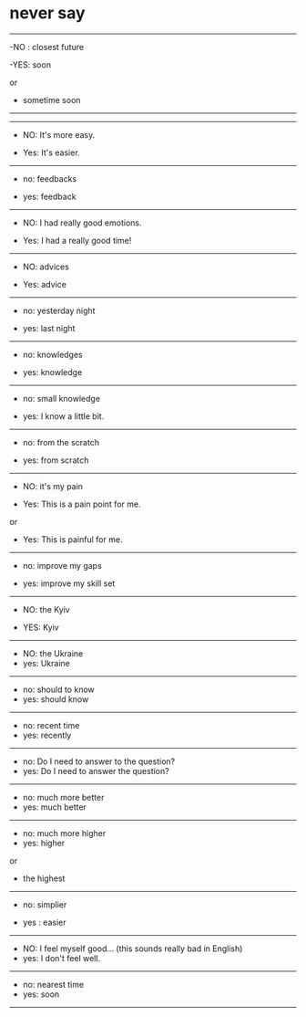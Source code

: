 # never say

---

-NO : closest future

-YES: soon 

or

- sometime soon 

---



---
- NO: It's more easy.

- Yes: It's easier.

---

- no: feedbacks

- yes: feedback

---

- NO: I had really good emotions.

- Yes: I had a really good time!


---


- NO: advices

- Yes: advice

---

- no: yesterday night	

- yes: last night


---

- no: knowledges

- yes: knowledge


---

- no: small knowledge	

- yes: I know a little bit.


---

- no: from the scratch

- yes: from scratch

---

- NO: it's my pain 

- Yes: This is a pain point for me.

or

- Yes: This is painful for me.

---

- no: improve my gaps 

- yes:  improve my skill set

---

- NO: the Kyiv

- YES: Kyiv

---

- NO: the Ukraine
- yes: Ukraine

---

- no: should to know
- yes: should know

---

- no: recent time  
- yes: recently

---

- no: Do I need to answer to the question?
- yes: Do I need to answer the question?

---

 - no: much more better
 - yes: much better

---

- no: much more higher
- yes: higher

or

- the highest

---

- no: simplier

- yes : easier

---

- NO: I feel myself good... (this sounds really bad in English)
- yes: I don't feel well.

---

- no: nearest time
- yes: soon 

---

